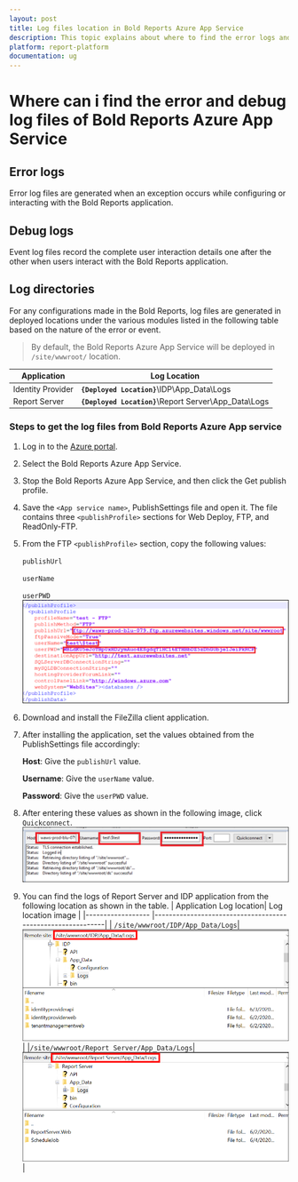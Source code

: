 ```yaml
---
layout: post
title: Log files location in Bold Reports Azure App Service
description: This topic explains about where to find the error logs and debug files to identify the issues in the Bold Reports Azure App Service.
platform: report-platform
documentation: ug
---
```


# Where can i find the error and debug log files of Bold Reports Azure App Service

## Error logs

Error log files are generated when an exception occurs while configuring or interacting with the Bold Reports application.

## Debug logs

Event log files record the complete user interaction details one after the other when users interact with the Bold Reports application.

## Log directories

For any configurations made in the Bold Reports, log files are generated in deployed locations under the various modules listed in the following table based on the nature of the error or event.

> By default, the Bold Reports Azure App Service will be deployed in `/site/wwwroot/` location.

| Application           | Log Location|
|------------------     |------------------------------------------------------------  |
| Identity Provider     | **`{Deployed Location}`**\IDP\App_Data\Logs                   |
| Report Server         | **`{Deployed Location}`**\Report Server\App_Data\Logs         |

### Steps to get the log files from Bold Reports Azure App service

1. Log in to the [Azure portal](https://portal.azure.com/).
2. Select the Bold Reports Azure App Service.
3. Stop the Bold Reports Azure App Service, and then click the Get publish profile.
4. Save the `<App service name>`, PublishSettings file and open it. The file contains three `<publishProfile>` sections for Web Deploy, FTP, and ReadOnly-FTP.
5. From the FTP `<publishProfile>` section, copy the following values:

    `publishUrl`

    `userName`

    `userPWD`
    ![publishProfile](/static/assets/on-premise/images/how-to/publish-profile.png)
6. Download and install the FileZilla client application.
7. After installing the application, set the values obtained from the PublishSettings file accordingly:

    **Host**: Give the `publishUrl` value.

    **Username**: Give the `userName` value.

    **Password**: Give the `userPWD` value.
8. After entering these values as shown in the following image, click `Quickconnect`.
   ![Connect With Filezilla](/static/assets/on-premise/images/how-to/connecting-values-in-file-zilla.png)
9. You can find the logs of Report Server and IDP application from the following location as shown in the table.
   | Application Log location| Log location  image                                                |
   |------------------     |------------------------------------------------------------|
   | `/site/wwwroot/IDP/App_Data/Logs`|![Report Server Logs Location](/static/assets/on-premise/images/how-to/idp-logs.png)|
   |`/site/wwwroot/Report Server/App_Data/Logs`|![IDP Logs Location](/static/assets/on-premise/images/how-to/report-server-logs.png)|